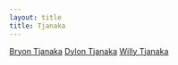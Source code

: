 ```yaml
---
layout: title
title: Tjanaka
---
```


[Bryon Tjanaka](https://btjanaka.net)
[Dylon Tjanaka](https://www.linkedin.com/in/dylon-tjanaka-971508192/)
[Willy Tjanaka](https://www.linkedin.com/in/willy-tjanaka-77161a44/)
